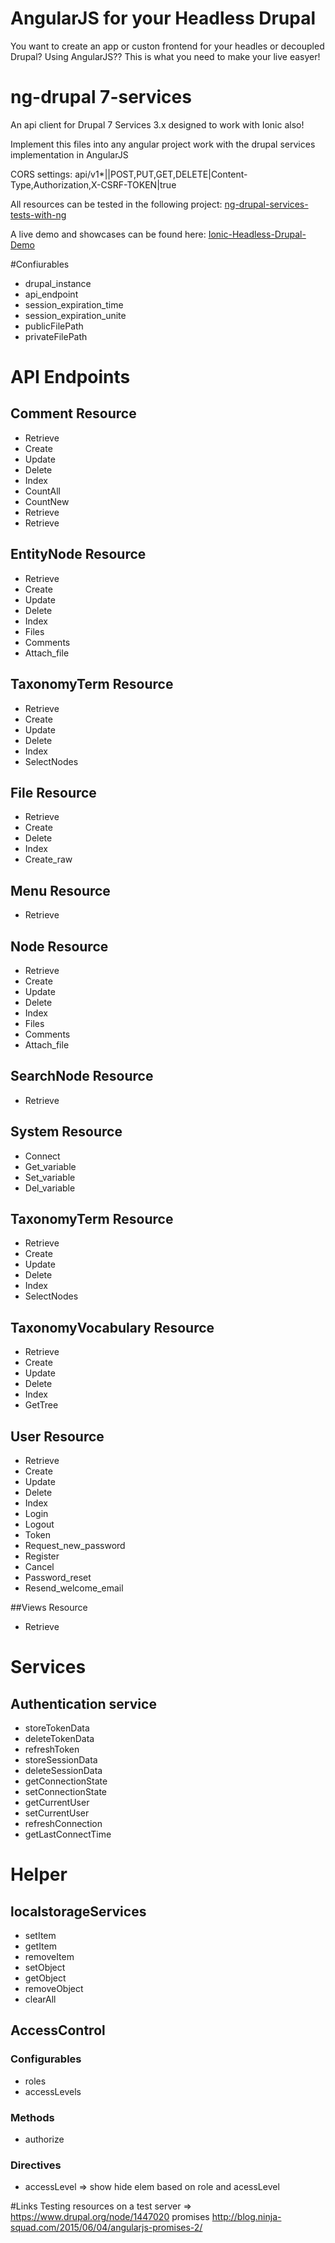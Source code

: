 # AngularJS for your Headless Drupal 

You want to create an app or custon frontend for your headles or decoupled Drupal? Using AngularJS??
This is what you need to make your live easyer!

# ng-drupal 7-services
An api client for Drupal 7 Services 3.x designed to work with Ionic also!

Implement this files into any angular project work with the drupal services implementation in AngularJS

CORS settings:
api/v1*|<mirror>|POST,PUT,GET,DELETE|Content-Type,Authorization,X-CSRF-TOKEN|true

All resources can be tested in the following project: [ng-drupal-services-tests-with-ng](https://github.com/BioPhoton/ng-drupal-services-tests-with-ng)

A live demo and showcases can be found here: [Ionic-Headless-Drupal-Demo](https://github.com/BioPhoton/Ionic-Drupal-Client-Demo)

#Confiurables

- drupal_instance	
- api_endpoint
- session_expiration_time
- session_expiration_unite 
- publicFilePath
- privateFilePath

# API Endpoints

## Comment Resource
- Retrieve
- Create
- Update
- Delete 
- Index
- CountAll
- CountNew
- Retrieve
- Retrieve

## EntityNode Resource
- Retrieve
- Create
- Update
- Delete
- Index
- Files
- Comments
- Attach_file

## TaxonomyTerm Resource
- Retrieve
- Create
- Update
- Delete
- Index
- SelectNodes

## File Resource
- Retrieve
- Create
- Delete
- Index
- Create_raw

## Menu Resource
- Retrieve

## Node Resource
- Retrieve
- Create
- Update
- Delete
- Index
- Files
- Comments
- Attach_file

## SearchNode Resource 
- Retrieve

## System Resource
- Connect
- Get_variable
- Set_variable
- Del_variable

## TaxonomyTerm Resource
- Retrieve
- Create
- Update
- Delete
- Index
- SelectNodes

## TaxonomyVocabulary Resource
- Retrieve
- Create
- Update
- Delete
- Index
- GetTree

## User Resource 
- Retrieve
- Create
- Update
- Delete
- Index
- Login
- Logout
- Token 
- Request_new_password
- Register
- Cancel
- Password_reset
- Resend_welcome_email

##Views Resource
- Retrieve

# Services

## Authentication service
- storeTokenData
- deleteTokenData
- refreshToken
- storeSessionData
- deleteSessionData
- getConnectionState
- setConnectionState
- getCurrentUser
-	setCurrentUser
- refreshConnection
- getLastConnectTime

# Helper

## localstorageServices 
- setItem
- getItem
- removeItem
- setObject
- getObject
- removeObject
- clearAll

## AccessControl

### Configurables
- roles
- accessLevels 

### Methods
- authorize 

### Directives
- accessLevel => show hide elem based on role and acessLevel

#Links
Testing resources on a test server => https://www.drupal.org/node/1447020
promises http://blog.ninja-squad.com/2015/06/04/angularjs-promises-2/